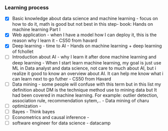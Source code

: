 ### Learning process

- [x] Basic knowledge about data science and machine learning - focus on how to do it, math is good but not best in this step- book: Hands on machine learning Part I
- [x] Web application - when I have a model how I can deploy it, this is the reason why I learn it - CS50 from havard
- [x] Deep learning - time to AI - Hands on machine learning + deep learning of fchollet
- [ ] Introduction about AI - why I learn it after done machine learning and deep learning - When I start learn machine learning, my goal is just use ML in Data analyst and data science, not care to much about AI, but i realize it good to know an overview about AI. It can help me know what i can learn next to go futher - CS50 from Havard
- [ ] Data mining - some people will confuse with this term but in this list my definition about DM is the technique method use to mining data but It had been covered in machine learning. For example: outlier detection, association rule, recommendation sytem,.. - Data mining of charu
- [ ] optimization - 
- [ ] Bayes - Think bayes
- [ ] Econometrics and causal inference - 
- [ ] software engineer for data science - datacamp